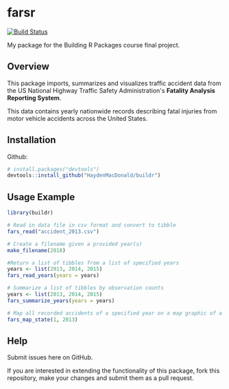 # farsr

[![Build Status](https://travis-ci.org/HaydenMacDonald/farsr.svg?branch=master)](https://travis-ci.org/HaydenMacDonald/farsr)

My package for the Building R Packages course final project.

## Overview

This package imports, summarizes and visualizes traffic accident data from the US National Highway Traffic Safety Administration's **Fatality Analysis Reporting System**.  

This data contains yearly nationwide records describing fatal injuries from motor vehicle accidents across the United States.  

## Installation

Github:  
``` r
# install.packages("devtools")
devtools::install_github("HaydenMacDonald/buildr")
```  
  
## Usage Example

``` r
library(buildr)

# Read in data file in csv format and convert to tibble 
fars_read("accident_2013.csv")

# Create a filename given a provided year(s)
make_filename(2018)

#Return a list of tibbles from a list of specified years
years <- list(2013, 2014, 2015)
fars_read_years(years = years)

# Summarize a list of tibbles by observation counts
years <- list(2013, 2014, 2015)
fars_summarize_years(years = years)

# Map all recorded accidents of a specified year on a map graphic of a specified state
fars_map_state(1, 2013)

```  
  
## Help

Submit issues here on GitHub.  

If you are interested in extending the functionality of this package, fork this repository, make your changes and submit them as a pull request.  
